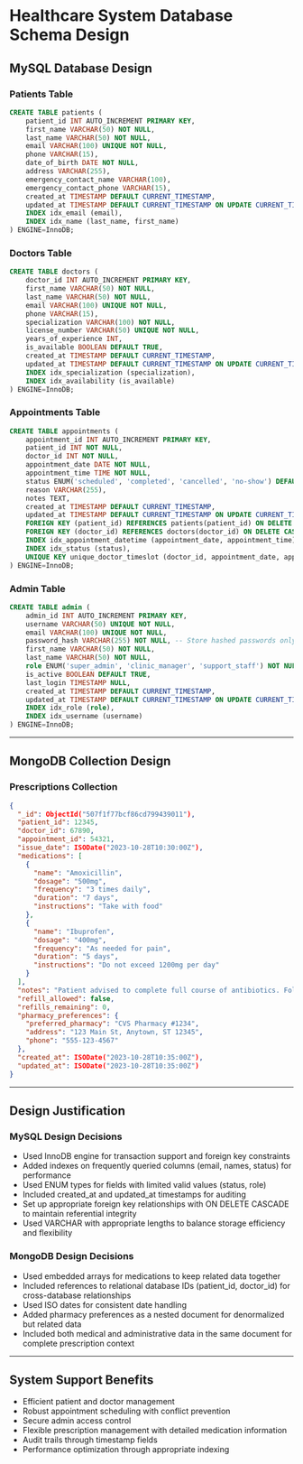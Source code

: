 # Healthcare System Database Schema Design

## MySQL Database Design

### Patients Table
```sql
CREATE TABLE patients (
    patient_id INT AUTO_INCREMENT PRIMARY KEY,
    first_name VARCHAR(50) NOT NULL,
    last_name VARCHAR(50) NOT NULL,
    email VARCHAR(100) UNIQUE NOT NULL,
    phone VARCHAR(15),
    date_of_birth DATE NOT NULL,
    address VARCHAR(255),
    emergency_contact_name VARCHAR(100),
    emergency_contact_phone VARCHAR(15),
    created_at TIMESTAMP DEFAULT CURRENT_TIMESTAMP,
    updated_at TIMESTAMP DEFAULT CURRENT_TIMESTAMP ON UPDATE CURRENT_TIMESTAMP,
    INDEX idx_email (email),
    INDEX idx_name (last_name, first_name)
) ENGINE=InnoDB;
```

### Doctors Table
```sql
CREATE TABLE doctors (
    doctor_id INT AUTO_INCREMENT PRIMARY KEY,
    first_name VARCHAR(50) NOT NULL,
    last_name VARCHAR(50) NOT NULL,
    email VARCHAR(100) UNIQUE NOT NULL,
    phone VARCHAR(15),
    specialization VARCHAR(100) NOT NULL,
    license_number VARCHAR(50) UNIQUE NOT NULL,
    years_of_experience INT,
    is_available BOOLEAN DEFAULT TRUE,
    created_at TIMESTAMP DEFAULT CURRENT_TIMESTAMP,
    updated_at TIMESTAMP DEFAULT CURRENT_TIMESTAMP ON UPDATE CURRENT_TIMESTAMP,
    INDEX idx_specialization (specialization),
    INDEX idx_availability (is_available)
) ENGINE=InnoDB;
```

### Appointments Table
```sql
CREATE TABLE appointments (
    appointment_id INT AUTO_INCREMENT PRIMARY KEY,
    patient_id INT NOT NULL,
    doctor_id INT NOT NULL,
    appointment_date DATE NOT NULL,
    appointment_time TIME NOT NULL,
    status ENUM('scheduled', 'completed', 'cancelled', 'no-show') DEFAULT 'scheduled',
    reason VARCHAR(255),
    notes TEXT,
    created_at TIMESTAMP DEFAULT CURRENT_TIMESTAMP,
    updated_at TIMESTAMP DEFAULT CURRENT_TIMESTAMP ON UPDATE CURRENT_TIMESTAMP,
    FOREIGN KEY (patient_id) REFERENCES patients(patient_id) ON DELETE CASCADE,
    FOREIGN KEY (doctor_id) REFERENCES doctors(doctor_id) ON DELETE CASCADE,
    INDEX idx_appointment_datetime (appointment_date, appointment_time),
    INDEX idx_status (status),
    UNIQUE KEY unique_doctor_timeslot (doctor_id, appointment_date, appointment_time)
) ENGINE=InnoDB;
```

### Admin Table
```sql
CREATE TABLE admin (
    admin_id INT AUTO_INCREMENT PRIMARY KEY,
    username VARCHAR(50) UNIQUE NOT NULL,
    email VARCHAR(100) UNIQUE NOT NULL,
    password_hash VARCHAR(255) NOT NULL, -- Store hashed passwords only
    first_name VARCHAR(50) NOT NULL,
    last_name VARCHAR(50) NOT NULL,
    role ENUM('super_admin', 'clinic_manager', 'support_staff') NOT NULL,
    is_active BOOLEAN DEFAULT TRUE,
    last_login TIMESTAMP NULL,
    created_at TIMESTAMP DEFAULT CURRENT_TIMESTAMP,
    updated_at TIMESTAMP DEFAULT CURRENT_TIMESTAMP ON UPDATE CURRENT_TIMESTAMP,
    INDEX idx_role (role),
    INDEX idx_username (username)
) ENGINE=InnoDB;
```

---

## MongoDB Collection Design

### Prescriptions Collection
```json
{
  "_id": ObjectId("507f1f77bcf86cd799439011"),
  "patient_id": 12345,
  "doctor_id": 67890,
  "appointment_id": 54321,
  "issue_date": ISODate("2023-10-28T10:30:00Z"),
  "medications": [
    {
      "name": "Amoxicillin",
      "dosage": "500mg",
      "frequency": "3 times daily",
      "duration": "7 days",
      "instructions": "Take with food"
    },
    {
      "name": "Ibuprofen",
      "dosage": "400mg",
      "frequency": "As needed for pain",
      "duration": "5 days",
      "instructions": "Do not exceed 1200mg per day"
    }
  ],
  "notes": "Patient advised to complete full course of antibiotics. Follow up in 2 weeks if symptoms persist.",
  "refill_allowed": false,
  "refills_remaining": 0,
  "pharmacy_preferences": {
    "preferred_pharmacy": "CVS Pharmacy #1234",
    "address": "123 Main St, Anytown, ST 12345",
    "phone": "555-123-4567"
  },
  "created_at": ISODate("2023-10-28T10:35:00Z"),
  "updated_at": ISODate("2023-10-28T10:35:00Z")
}
```

---

## Design Justification

### MySQL Design Decisions
- Used InnoDB engine for transaction support and foreign key constraints
- Added indexes on frequently queried columns (email, names, status) for performance
- Used ENUM types for fields with limited valid values (status, role)
- Included created_at and updated_at timestamps for auditing
- Set up appropriate foreign key relationships with ON DELETE CASCADE to maintain referential integrity
- Used VARCHAR with appropriate lengths to balance storage efficiency and flexibility

### MongoDB Design Decisions
- Used embedded arrays for medications to keep related data together
- Included references to relational database IDs (patient_id, doctor_id) for cross-database relationships
- Used ISO dates for consistent date handling
- Added pharmacy preferences as a nested document for denormalized but related data
- Included both medical and administrative data in the same document for complete prescription context

---

## System Support Benefits
- Efficient patient and doctor management
- Robust appointment scheduling with conflict prevention
- Secure admin access control
- Flexible prescription management with detailed medication information
- Audit trails through timestamp fields
- Performance optimization through appropriate indexing
